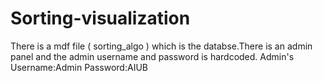 # Sorting-visualization
There is a mdf file ( sorting_algo ) which is the databse.There is an admin panel and the admin username and password is hardcoded.
Admin's Username:Admin Password:AIUB
